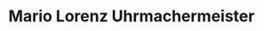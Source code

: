 ---
title: "Mario Lorenz Uhrmachermeister"
url: /weil-am-rhein/mario-lorenz-uhrmachermeister/
shop: Uhren
---